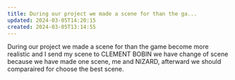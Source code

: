 ```yaml
---
title: During our project we made a scene for than the ga...
updated: 2024-03-05T14:20:15
created: 2024-03-05T13:14:55
---
```


During our project we made a scene for than the game become more realistic and I send my scene to CLEMENT BOBIN we have change of scene because we have made one scene, me and NIZARD, afterward we should comparaired for choose the best scene.

